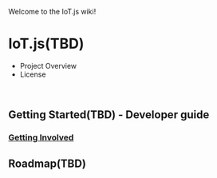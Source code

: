 Welcome to the IoT.js wiki!

# IoT.js(TBD)
- Project Overview
- License
<br>

## Getting Started(TBD) - Developer guide
### [Getting Involved](https://github.com/Samsung/IoT.js/wiki/Getting-involved)
## Roadmap(TBD)